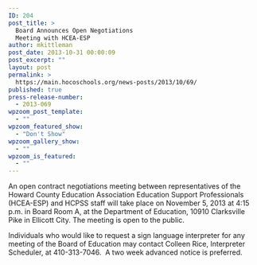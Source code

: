 ```yaml
---
ID: 204
post_title: >
  Board Announces Open Negotiations
  Meeting with HCEA-ESP
author: mkittleman
post_date: 2013-10-31 00:00:09
post_excerpt: ""
layout: post
permalink: >
  https://main.hocoschools.org/news-posts/2013/10/69/
published: true
press-release-number:
  - 2013-069
wpzoom_post_template:
  - ""
wpzoom_featured_show:
  - "Don't Show"
wpzoom_gallery_show:
  - ""
wpzoom_is_featured:
  - ""
---
```

An open contract negotiations meeting between representatives of the Howard County Education Association Education Support Professionals (HCEA-ESP) and HCPSS staff will take place on November 5, 2013 at 4:15 p.m. in Board Room A, at the Department of Education, 10910 Clarksville Pike in Ellicott City. The meeting is open to the public.

Individuals who would like to request a sign language interpreter for any meeting of the Board of Education may contact Colleen Rice, Interpreter Scheduler, at 410-313-7046.  A two week advanced notice is preferred.